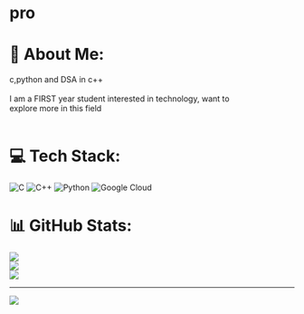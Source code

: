 # pro
# 💫 About Me:
 c,python and DSA in c++<br><br>I am a FIRST year student interested in technology, want to <br>explore more in this field<br><br>


# 💻 Tech Stack:
![C](https://img.shields.io/badge/c-%2300599C.svg?style=for-the-badge&logo=c&logoColor=white) ![C++](https://img.shields.io/badge/c++-%2300599C.svg?style=for-the-badge&logo=c%2B%2B&logoColor=white) ![Python](https://img.shields.io/badge/python-3670A0?style=for-the-badge&logo=python&logoColor=ffdd54) ![Google Cloud](https://img.shields.io/badge/GoogleCloud-%234285F4.svg?style=for-the-badge&logo=google-cloud&logoColor=white)
# 📊 GitHub Stats:
![](https://github-readme-stats.vercel.app/api?username=SuriyarashmiR&theme=dark&hide_border=false&include_all_commits=false&count_private=false)<br/>
![](https://github-readme-streak-stats.herokuapp.com/?user=SuriyarashmiR&theme=dark&hide_border=false)<br/>
![](https://github-readme-stats.vercel.app/api/top-langs/?username=SuriyarashmiR&theme=dark&hide_border=false&include_all_commits=false&count_private=false&layout=compact)

---
[![](https://visitcount.itsvg.in/api?id=SuriyarashmiR&icon=0&color=0)](https://visitcount.itsvg.in)

<!-- Proudly created with GPRM ( https://gprm.itsvg.in ) -->
